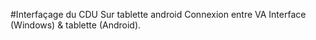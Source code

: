 #Interfaçage du CDU Sur tablette android 
Connexion entre VA Interface (Windows) & tablette (Android).
